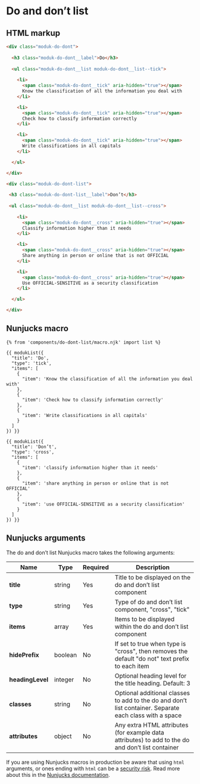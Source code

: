 # Do and don’t list

## HTML markup

```html
<div class="moduk-do-dont">
  
  <h3 class="moduk-do-dont__label">Do</h3>
  
  <ul class="moduk-do-dont__list moduk-do-dont__list--tick">
    
    <li>
      <span class="moduk-do-dont__tick" aria-hidden="true"></span>
      Know the classification of all the information you deal with
    </li>

    <li>
      <span class="moduk-do-dont__tick" aria-hidden="true"></span>
      Check how to classify information correctly
    </li>

    <li>
      <span class="moduk-do-dont__tick" aria-hidden="true"></span>
      Write classifications in all capitals
    </li>

  </ul>

</div>

<div class="moduk-do-dont-list">
 
 <h3 class="moduk-do-dont-list__label">Don’t</h3>
 
 <ul class="moduk-do-dont__list moduk-do-dont__list--cross">
    
    <li>
      <span class="moduk-do-dont__cross" aria-hidden="true"></span>
      Classify information higher than it needs
    </li>

    <li>
      <span class="moduk-do-dont__cross" aria-hidden="true"></span>
      Share anything in person or online that is not OFFICIAL
    </li>

    <li>
      <span class="moduk-do-dont__cross" aria-hidden="true"></span>
      Use OFFICIAL-SENSITIVE as a security classification
    </li>

  </ul>

</div>
```

## Nunjucks macro

```
{% from 'components/do-dont-list/macro.njk' import list %}

{{ modukList({
  "title": 'Do',
  "type": 'tick',
  "items": [
    {
      "item": 'Know the classification of all the information you deal with'
    },
    {
      "item": 'Check how to classify information correctly'
    },
    {
      "item": 'Write classifications in all capitals'
    }
  ]
}) }}

{{ modukList({
  "title": 'Don’t',
  "type": 'cross',
  "items": [
    {
      "item": 'classify information higher than it needs'
    },
    {
      "item": 'share anything in person or online that is not OFFICIAL'
    },
    {
      "item": 'use OFFICIAL-SENSITIVE as a security classification'
    }
  ]
}) }}
```

## Nunjucks arguments

The do and don’t list Nunjucks macro takes the following arguments:

| Name              | Type     | Required  | Description |
| ------------------|----------|-----------|-------------|
| **title**         | string   | Yes       | Title to be displayed on the do and don’t list component |
| **type**          | string   | Yes       | Type of do and don’t list component, "cross", "tick" |
| **items**         | array    | Yes       | Items to be displayed within the do and don’t list component |
| **hidePrefix**    | boolean  | No        | If set to true when type is "cross", then removes the default "do not" text prefix to each item |
| **headingLevel**  | integer  | No        | Optional heading level for the title heading. Default: 3 |
| **classes**       | string   | No        | Optional additional classes to add to the do and don’t list container. Separate each class with a space |
| **attributes**    | object   | No        | Any extra HTML attributes (for example data attributes) to add to the do and don’t list container |

If you are using Nunjucks macros in production be aware that using `html` arguments, or ones ending with `html` can be a [security risk](https://developer.mozilla.org/en-US/docs/Glossary/Cross-site_scripting). Read more about this in the [Nunjucks documentation](https://mozilla.github.io/nunjucks/api.html#user-defined-templates-warning).
